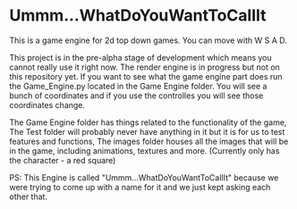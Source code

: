 # Ummm...WhatDoYouWantToCallIt
 
This is a game engine for 2d top down games.
You can move with W S A D.

This project is in the pre-alpha stage of development which means you cannot really use it right now.
The render engine is in progress but not on this repository yet.
If you want to see what the game engine part does run the Game_Engine.py located in the Game Engine folder.
You will see a bunch of coordinates and if you use the controlles you will see those coordinates change.

The Game Engine folder has things related to the functionality of the game,
The Test folder will probably never have anything in it but it is for us to test features and functions,
The images folder houses all the images that will be in the game, including animations, textures and more. (Currently only has the character - a red square)

PS: This Engine is called "Ummm...WhatDoYouWantToCallIt" because we were trying to come up with a name for it and we just kept asking each other that.
